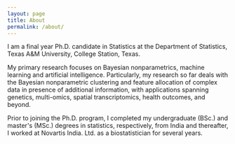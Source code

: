 ```yaml
---
layout: page
title: About
permalink: /about/
---
```


I am a final year Ph.D. candidate in Statistics at the Department of Statistics, Texas A&M University, College Station, Texas. 

My primary research focuses on Bayesian nonparametrics, machine learning and artificial intelligence. Particularly, my research so far deals with the Bayesian nonparametric clustering and feature allocation of complex data in presence of additional information, with applications spanning genetics, multi-omics, spatial transcriptomics, health outcomes, and beyond.

Prior to joining the Ph.D. program, I completed my undergraduate (BSc.) and master's (MSc.) degrees in statistics, respectively, from India and thereafter, I worked at Novartis India. Ltd. as a biostatistician for several years. 
